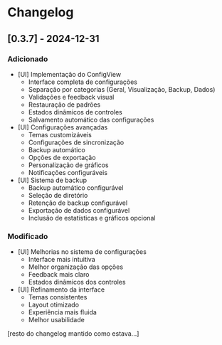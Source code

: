 # Changelog

## [0.3.7] - 2024-12-31

### Adicionado
- [UI] Implementação do ConfigView
  - Interface completa de configurações
  - Separação por categorias (Geral, Visualização, Backup, Dados)
  - Validações e feedback visual
  - Restauração de padrões
  - Estados dinâmicos de controles
  - Salvamento automático das configurações
- [UI] Configurações avançadas
  - Temas customizáveis
  - Configurações de sincronização
  - Backup automático
  - Opções de exportação
  - Personalização de gráficos
  - Notificações configuráveis
- [UI] Sistema de backup
  - Backup automático configurável
  - Seleção de diretório
  - Retenção de backup configurável
  - Exportação de dados configurável
  - Inclusão de estatísticas e gráficos opcional

### Modificado
- [UI] Melhorias no sistema de configurações
  - Interface mais intuitiva
  - Melhor organização das opções
  - Feedback mais claro
  - Estados dinâmicos dos controles
- [UI] Refinamento da interface
  - Temas consistentes
  - Layout otimizado
  - Experiência mais fluida
  - Melhor usabilidade

[resto do changelog mantido como estava...]